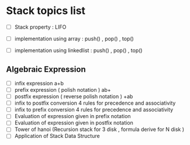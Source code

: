# Stack topics list

- [ ] Stack property : LIFO
- [ ] implementation using array : push() , pop() , top()
- [ ] implementation using linkedlist : push() , pop() , top()


## Algebraic Expression ##
- [ ] infix expression a+b
- [ ] prefix expression ( polish notation ) ab+
- [ ] postfix expression ( reverse polish notation ) +ab
- [ ] infix to postfix conversion 4 rules for precedence and associativity
- [ ] infix to prefix conversion  4 rules for precedence and associativity
- [ ] Evaluation of expression given in prefix notation
- [ ] Evaluation of expression given in postfix notation
- [ ] Tower of hanoi (Recursion stack for 3 disk , formula derive for N disk )
- [ ] Application of Stack Data Structure

